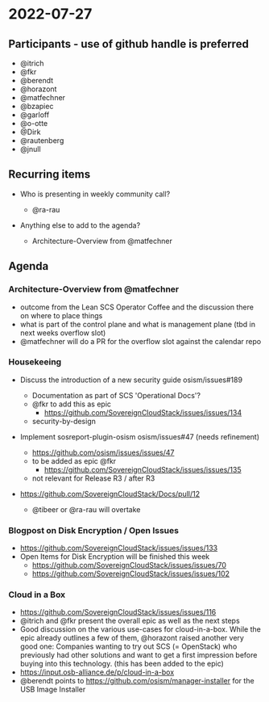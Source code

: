 # 2022-07-27

## Participants - use of github handle is preferred
* @itrich
* @fkr
* @berendt
* @horazont
* @matfechner
* @bzapiec
* @garloff
* @o-otte
* @Dirk
* @rautenberg
* @jnull

## Recurring items

* Who is presenting in weekly community call?
  * @ra-rau

* Anything else to add to the agenda?
  * Architecture-Overview from @matfechner

## Agenda

### Architecture-Overview from @matfechner

* outcome from the Lean SCS Operator Coffee and the discussion there on where to place things
* what is part of the control plane and what is management plane (tbd in next weeks overflow slot)
* @matfechner will do a PR for the overflow slot against the calendar repo


### Housekeeing

* Discuss the introduction of a new security guide osism/issues#189
  * Documentation as part of SCS 'Operational Docs'?
  * @fkr to add this as epic
    * https://github.com/SovereignCloudStack/issues/issues/134
  * security-by-design

* Implement sosreport-plugin-osism osism/issues#47 (needs refinement)
  * https://github.com/osism/issues/issues/47
  * to be added as epic @fkr
    * https://github.com/SovereignCloudStack/issues/issues/135
  * not relevant for Release R3 / after R3
    
* https://github.com/SovereignCloudStack/Docs/pull/12
  * @tibeer or @ra-rau will overtake

### Blogpost on Disk Encryption / Open Issues

* https://github.com/SovereignCloudStack/issues/issues/133
* Open Items for Disk Encryption will be finished this week
  * https://github.com/SovereignCloudStack/issues/issues/70
  * https://github.com/SovereignCloudStack/issues/issues/102

### Cloud in a Box

* https://github.com/SovereignCloudStack/issues/issues/116
* @itrich and @fkr present the overall epic as well as the next steps
* Good discussion on the various use-cases for cloud-in-a-box. While the epic already outlines a few of them, @horazont raised another very good one: Companies wanting to try out SCS (= OpenStack) who previously had other solutions and want to get a first impression before buying into this technology. (this has been added to the epic)
* https://input.osb-alliance.de/p/cloud-in-a-box
* @berendt points to https://github.com/osism/manager-installer for the USB Image Installer
